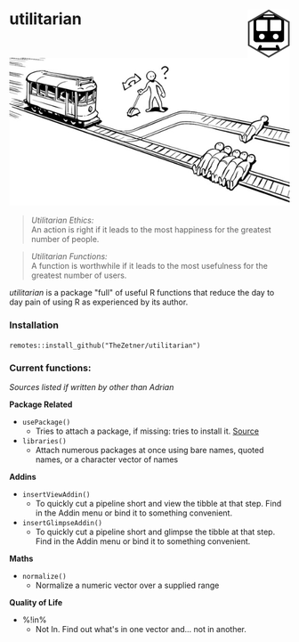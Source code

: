 # utilitarian <img src="man/figures/logo.png" align="right" />

![](man/figures/trolley.png "Trolley https://qph.fs.quoracdn.net/main-qimg-3b9c36fceab7d0170fb30e912f145287")

> *Utilitarian Ethics:*  
> An action is right if it leads to the most happiness for the greatest number of people.

> *Utilitarian Functions:*  
> A function is worthwhile if it leads to the most usefulness for the greatest number of users.

_utilitarian_ is a package "full" of useful R functions that reduce the day to day pain of using R as experienced by its author.

### Installation

```remotes::install_github("TheZetner/utilitarian")```

### Current functions:

_Sources listed if written by other than Adrian_

**Package Related**  

  * `usePackage()` 
      - Tries to attach a package, if missing: tries to install it. [Source](https://github.com/sussyfuss/usefulScripts)  
  * `libraries()`  
      - Attach numerous packages at once using bare names, quoted names, or a character vector of names  

**Addins**

  * `insertViewAddin()`  
      - To quickly cut a pipeline short and view the tibble at that step. Find in the Addin menu or bind it to something convenient.
  * `insertGlimpseAddin()`  
      - To quickly cut a pipeline short and glimpse the tibble at that step. Find in the Addin menu or bind it to something convenient.

**Maths**

  * `normalize()`
      - Normalize a numeric vector over a supplied range 

**Quality of Life**

  * %!in%
      - Not In. Find out what's in one vector and... not in another.

